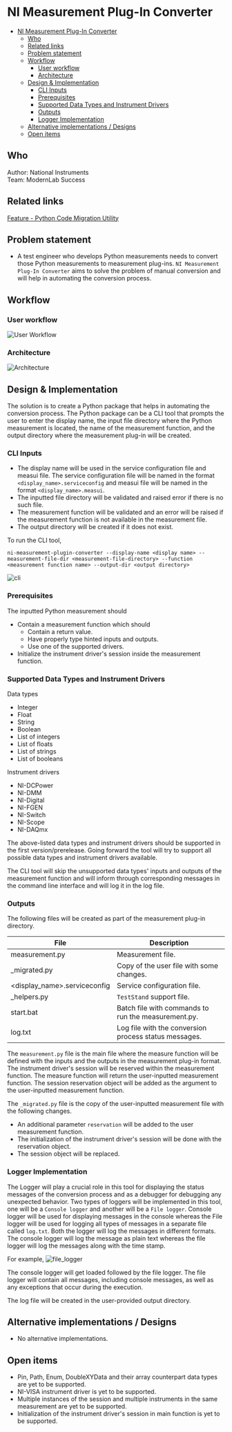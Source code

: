 # NI Measurement Plug-In Converter

- [NI Measurement Plug-In Converter](#ni-measurement-plug-in-converter)
  - [Who](#who)
  - [Related links](#related-links)
  - [Problem statement](#problem-statement)
  - [Workflow](#workflow)
    - [User workflow](#user-workflow)
    - [Architecture](#architecture)
  - [Design \& Implementation](#design--implementation)
    - [CLI Inputs](#cli-inputs)
    - [Prerequisites](#prerequisites)
    - [Supported Data Types and Instrument Drivers](#supported-data-types-and-instrument-drivers)
    - [Outputs](#outputs)
    - [Logger Implementation](#logger-implementation)
  - [Alternative implementations / Designs](#alternative-implementations--designs)
  - [Open items](#open-items)

## Who

Author: National Instruments \
Team: ModernLab Success

## Related links

[Feature - Python Code Migration Utility](https://dev.azure.com/ni/DevCentral/_backlogs/backlog/ModernLab%20Reference%20Architecture/Epics/?workitem=2809380)

## Problem statement

- A test engineer who develops Python measurements needs to convert those Python measurements to measurement plug-ins. `NI Measurement Plug-In Converter` aims to solve the problem of manual conversion and will help in automating the conversion process.

## Workflow

### User workflow

![User Workflow](user_workflow.png)

### Architecture

![Architecture](architecture_flow.png)

## Design & Implementation

The solution is to create a Python package that helps in automating the conversion process. The Python package can be a CLI tool that prompts the user to enter the display name, the input file directory where the Python measurement is located, the name of the measurement function, and the output directory where the measurement plug-in will be created.

### CLI Inputs

- The display name will be used in the service configuration file and measui file. The service configuration file will be named in the format `<display_name>.serviceconfig` and measui file will be named in the format `<display_name>.measui`.
- The inputted file directory will be validated and raised error if there is no such file.
- The measurement function will be validated and an error will be raised if the measurement function is not available in the measurement file.
- The output directory will be created if it does not exist.

To run the CLI tool,
```
ni-measurement-plugin-converter --display-name <display name> --measurement-file-dir <measurement-file-directory> --function <measurement function name> --output-dir <output directory>
```

![cli](cli.png)

### Prerequisites

The inputted Python measurement should
- Contain a measurement function which should
  - Contain a return value.
  - Have properly type hinted inputs and outputs.
  - Use one of the supported drivers.
- Initialize the instrument driver's session inside the measurement function.

### Supported Data Types and Instrument Drivers

Data types

- Integer
- Float
- String
- Boolean
- List of integers
- List of floats
- List of strings
- List of booleans

Instrument drivers

- NI-DCPower
- NI-DMM
- NI-Digital
- NI-FGEN
- NI-Switch
- NI-Scope
- NI-DAQmx

The above-listed data types and instrument drivers should be supported in the first version/prerelease. Going forward the tool will try to support all possible data types and instrument drivers available.

The CLI tool will skip the unsupported data types' inputs and outputs of the measurement function and will inform through corresponding messages in the command line interface and will log it in the log file. 

### Outputs

The following files will be created as part of the measurement plug-in directory.

| File                         | Description                                           |
| ---------------------------- | ----------------------------------------------------- |
| measurement.py               | Measurement file.                                     |
| _migrated.py                 | Copy of the user file with some changes.              |
| <display_name>.serviceconfig | Service configuration file.                           |
| _helpers.py                  | `TestStand` support file.                             |
| start.bat                    | Batch file with commands to run the measurement.py.   |
| log.txt                      | Log file with the conversion process status messages. |


The `measurement.py` file is the main file where the measure function will be defined with the inputs and the outputs in the measurement plug-in format. The instrument driver's session will be reserved within the measurement function. The measure function will return the user-inputted measurement function. The session reservation object will be added as the argument to the user-inputted measurement function.

The `_migrated.py` file is the copy of the user-inputted measurement file with the following changes.
- An additional parameter `reservation` will be added to the user measurement function.
- The initialization of the instrument driver's session will be done with the reservation object.
- The session object will be replaced.

### Logger Implementation

The Logger will play a crucial role in this tool for displaying the status messages of the conversion process and as a debugger for debugging any unexpected behavior.
Two types of loggers will be implemented in this tool, one will be a `Console logger` and another will be a `File logger`. Console logger will be used for displaying messages in the console whereas the File logger will be used for logging all types of messages in a separate file called `log.txt`. Both the logger will log the messages in different formats. The console logger will log the message as plain text whereas the file logger will log the messages along with the time stamp.

For example,
![file_logger](file_logger.png)

The console logger will get loaded followed by the file logger. The file logger will contain all messages, including console messages, as well as any exceptions that occur during the execution.

The log file will be created in the user-provided output directory.

## Alternative implementations / Designs

- No alternative implementations.

## Open items

- Pin, Path, Enum, DoubleXYData and their array counterpart data types are yet to be supported.
- NI-VISA instrument driver is yet to be supported.
- Multiple instances of the session and multiple instruments in the same measurement are yet to be supported.
- Initialization of the instrument driver's session in main function is yet to be supported.
